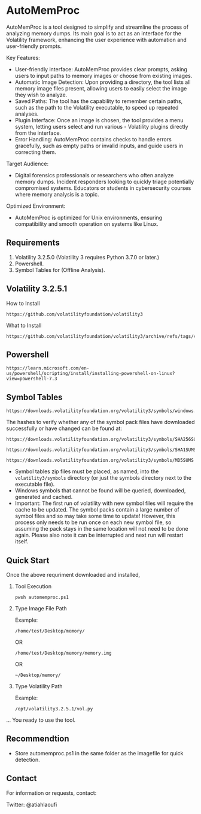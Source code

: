 # AutoMemProc

AutoMemProc is a tool designed to simplify and streamline the process of analyzing memory dumps. Its main goal is to act 
  as an interface for the Volatility framework, enhancing the user experience with automation and user-friendly prompts.

Key Features:
- User-friendly interface: AutoMemProc provides clear prompts, asking users to input paths to memory images or choose from 
  existing images.
- Automatic Image Detection: Upon providing a directory, the tool lists all memory image files present, allowing users to 
  easily select the image they wish to analyze.
- Saved Paths: The tool has the capability to remember certain paths, such as the path to the Volatility executable, to 
  speed up repeated analyses.
- Plugin Interface: Once an image is chosen, the tool provides a menu system, letting users select and run various - 
  Volatility plugins directly from the interface.
- Error Handling: AutoMemProc contains checks to handle errors gracefully, such as empty paths or invalid inputs, and guide 
  users in correcting them.

Target Audience:
 - Digital forensics professionals or researchers who often analyze memory dumps.
   Incident responders looking to quickly triage potentially compromised systems.
   Educators or students in cybersecurity courses where memory analysis is a topic.

Optimized Environment:
- AutoMemProc is optimized for Unix environments, ensuring compatibility and smooth operation on systems like Linux.

## Requirements

1. Volatility 3.2.5.0 (Volatility 3 requires Python 3.7.0 or later.)
2. Powershell.
3. Symbol Tables for (Offline Analysis). 

## Volatility 3.2.5.1

How to Install

```shell
https://github.com/volatilityfoundation/volatility3
```
What to Install

```shell
https://github.com/volatilityfoundation/volatility3/archive/refs/tags/v2.5.0.tar.gz
```

## Powershell

```shell
https://learn.microsoft.com/en-us/powershell/scripting/install/installing-powershell-on-linux?view=powershell-7.3
```

## Symbol Tables

```shell
https://downloads.volatilityfoundation.org/volatility3/symbols/windows.zip
```
The hashes to verify whether any of the symbol pack files have downloaded successfully or have changed can be found at:

```shell
https://downloads.volatilityfoundation.org/volatility3/symbols/SHA256SUMS 
```
```shell
https://downloads.volatilityfoundation.org/volatility3/symbols/SHA1SUMS
```
```shell
https://downloads.volatilityfoundation.org/volatility3/symbols/MD5SUMS
```
- Symbol tables zip files must be placed, as named, into the `volatility3/symbols` directory (or just the symbols directory next to the executable file).
- Windows symbols that cannot be found will be queried, downloaded, generated and cached.
- Important: The first run of volatility with new symbol files will require the cache to be updated.  The symbol packs contain a large number of symbol files and so may take some time to update!
However, this process only needs to be run once on each new symbol file, so assuming the pack stays in the same location will not need to be done again.  Please also note it can be interrupted and next run will restart itself.

## Quick Start

Once the above requriment downloaded and installed, 

1. Tool Execution

   ```shell
   pwsh automemproc.ps1
   ```

2. Type Image File Path

   Example:

   ```note
   /home/test/Desktop/memory/
   ```

   OR 

   ```note
   /home/test/Desktop/memory/memory.img
   ```

   OR 

   ```note
   ~/Desktop/memory/
   ```

3) Type Volatility Path
   
   Example:

   ```note
   /opt/volatility3.2.5.1/vol.py
   ```

... You ready to use the tool. 

## Recommendtion

- Store automemproc.ps1 in the same folder as the imagefile for quick detection.

## Contact

For information or requests, contact:

Twitter: @atiahlaoufi
